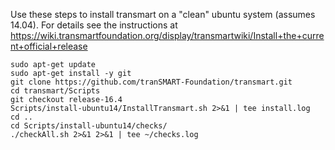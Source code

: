 Use these steps to install transmart on a "clean" ubuntu system (assumes 14.04).
For details see the instructions at
https://wiki.transmartfoundation.org/display/transmartwiki/Install+the+current+official+release

    sudo apt-get update
    sudo apt-get install -y git
    git clone https://github.com/tranSMART-Foundation/transmart.git
    cd transmart/Scripts
    git checkout release-16.4
    Scripts/install-ubuntu14/InstallTransmart.sh 2>&1 | tee install.log
    cd ..
    cd Scripts/install-ubuntu14/checks/
    ./checkAll.sh 2>&1 2>&1 | tee ~/checks.log

